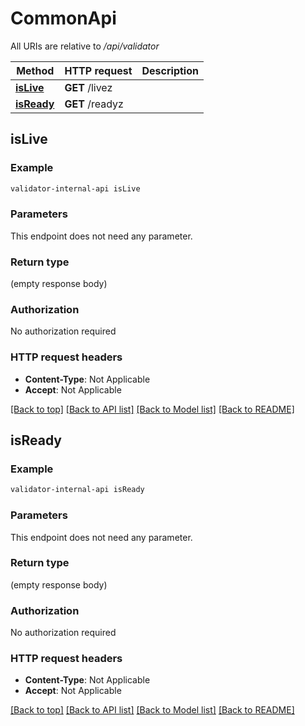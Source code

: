 # CommonApi

All URIs are relative to */api/validator*

Method | HTTP request | Description
------------- | ------------- | -------------
[**isLive**](CommonApi.md#isLive) | **GET** /livez | 
[**isReady**](CommonApi.md#isReady) | **GET** /readyz | 



## isLive



### Example

```bash
validator-internal-api isLive
```

### Parameters

This endpoint does not need any parameter.

### Return type

(empty response body)

### Authorization

No authorization required

### HTTP request headers

- **Content-Type**: Not Applicable
- **Accept**: Not Applicable

[[Back to top]](#) [[Back to API list]](../README.md#documentation-for-api-endpoints) [[Back to Model list]](../README.md#documentation-for-models) [[Back to README]](../README.md)


## isReady



### Example

```bash
validator-internal-api isReady
```

### Parameters

This endpoint does not need any parameter.

### Return type

(empty response body)

### Authorization

No authorization required

### HTTP request headers

- **Content-Type**: Not Applicable
- **Accept**: Not Applicable

[[Back to top]](#) [[Back to API list]](../README.md#documentation-for-api-endpoints) [[Back to Model list]](../README.md#documentation-for-models) [[Back to README]](../README.md)

